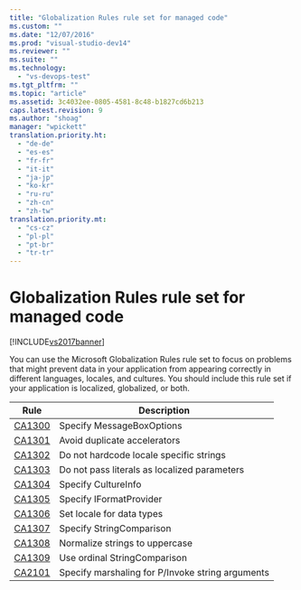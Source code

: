 ```yaml
---
title: "Globalization Rules rule set for managed code"
ms.custom: ""
ms.date: "12/07/2016"
ms.prod: "visual-studio-dev14"
ms.reviewer: ""
ms.suite: ""
ms.technology: 
  - "vs-devops-test"
ms.tgt_pltfrm: ""
ms.topic: "article"
ms.assetid: 3c4032ee-0805-4581-8c48-b1827cd6b213
caps.latest.revision: 9
ms.author: "shoag"
manager: "wpickett"
translation.priority.ht: 
  - "de-de"
  - "es-es"
  - "fr-fr"
  - "it-it"
  - "ja-jp"
  - "ko-kr"
  - "ru-ru"
  - "zh-cn"
  - "zh-tw"
translation.priority.mt: 
  - "cs-cz"
  - "pl-pl"
  - "pt-br"
  - "tr-tr"
---
```

# Globalization Rules rule set for managed code
[!INCLUDE[vs2017banner](../code-quality/includes/vs2017banner.md)]

You can use the Microsoft Globalization Rules rule set to focus on problems that might prevent data in your application from appearing correctly in different languages, locales, and cultures. You should include this rule set if your application is localized, globalized, or both.  
  
|Rule|Description|  
|----------|-----------------|  
|[CA1300](../code-quality/ca1300--specify-messageboxoptions.md)|Specify MessageBoxOptions|  
|[CA1301](../code-quality/ca1301--avoid-duplicate-accelerators.md)|Avoid duplicate accelerators|  
|[CA1302](../code-quality/ca1302--do-not-hardcode-locale-specific-strings.md)|Do not hardcode locale specific strings|  
|[CA1303](../code-quality/ca1303--do-not-pass-literals-as-localized-parameters.md)|Do not pass literals as localized parameters|  
|[CA1304](../code-quality/ca1304--specify-cultureinfo.md)|Specify CultureInfo|  
|[CA1305](../code-quality/ca1305--specify-iformatprovider.md)|Specify IFormatProvider|  
|[CA1306](../code-quality/ca1306--set-locale-for-data-types.md)|Set locale for data types|  
|[CA1307](../code-quality/ca1307--specify-stringcomparison.md)|Specify StringComparison|  
|[CA1308](../code-quality/ca1308--normalize-strings-to-uppercase.md)|Normalize strings to uppercase|  
|[CA1309](../code-quality/ca1309--use-ordinal-stringcomparison.md)|Use ordinal StringComparison|  
|[CA2101](../code-quality/ca2101--specify-marshaling-for-p-invoke-string-arguments.md)|Specify marshaling for P/Invoke string arguments|